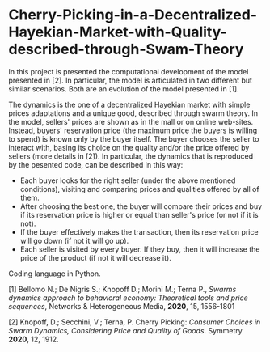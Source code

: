 # Cherry-Picking-in-a-Decentralized-Hayekian-Market-with-Quality-described-through-Swam-Theory
In this project is presented the computational development of the model presented in [2]. In particular, the model is articulated in two different but similar scenarios. Both are an evolution of the model presented in [1].

The dynamics is the one of a decentralized Hayekian market with simple prices adaptations and a unique good, described through swarm theory. In the model, sellers' prices are shown as in the mall or on online web-sites. Instead, buyers' reservation price (the maximum price the buyers is willing to spend) is known only by the buyer itself. The buyer chooses the seller to interact with, basing its choice on the quality and/or the price offered by sellers (more details in [2]). In particular, the dynamics that is reproduced by the pesented code, can be described in this way:

* Each buyer looks for the right seller (under the above mentioned conditions), visiting and comparing prices and qualities offered by all of them.
* After choosing the best one, the buyer will compare their prices and buy if its reservation price is higher or equal than seller's price (or not if it is not).
* If the buyer effectively makes the transaction, then its reservation price will go down (if not it will go up).
* Each seller is visited by every buyer. If they buy, then it will increase the price of the product (if not it will decrease it).

Coding language in Python.

[1] Bellomo N.; De Nigris S.; Knopoff D.; Morini M.; Terna P., _Swarms dynamics approach to behavioral economy: Theoretical tools and price sequences_, Networks & Heterogeneous Media, __2020__, 15, 1556-1801


[2] Knopoff, D.; Secchini, V.; Terna, P. Cherry Picking: _Consumer Choices in Swarm Dynamics, Considering Price and Quality of Goods_. Symmetry __2020__, 12, 1912.
